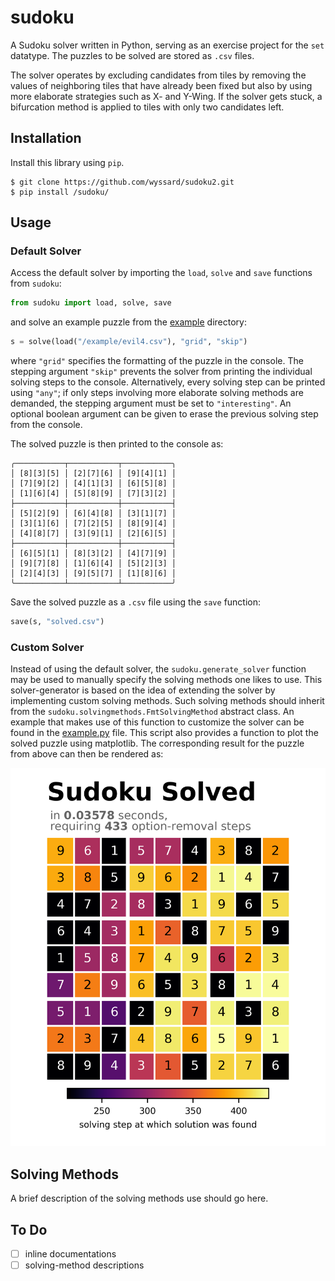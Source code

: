 # sudoku

A Sudoku solver written in Python, serving as an exercise project for the `set` datatype. The puzzles to be solved are stored as `.csv` files.

The solver operates by excluding candidates from tiles by removing the values of neighboring tiles that have already been fixed but also by using more elaborate strategies such as X- and Y-Wing. If the solver gets stuck, a bifurcation method is applied to tiles with only two candidates left.

## Installation

Install this library using `pip`.

```shell
$ git clone https://github.com/wyssard/sudoku2.git
$ pip install /sudoku/
```

## Usage

### Default Solver

Access the default solver by importing the `load`, `solve` and `save` functions from `sudoku`:

```python
from sudoku import load, solve, save 
```

and solve an example puzzle from the [example](/examples/) directory:

```python
s = solve(load("/example/evil4.csv"), "grid", "skip")
```

where `"grid"` specifies the formatting of the puzzle in the console. The stepping argument `"skip"` prevents the solver from printing the individual solving steps to the console. Alternatively, every solving step can be printed using `"any"`; if only steps involving more elaborate solving methods are demanded, the stepping argument must be set to `"interesting"`. An optional boolean argument can be given to erase the previous solving step from the console. 

The solved puzzle is then printed to the console as:

```shell 
╭───────────┬───────────┬───────────╮
│ [8][3][5] │ [2][7][6] │ [9][4][1] │
│ [7][9][2] │ [4][1][3] │ [6][5][8] │
│ [1][6][4] │ [5][8][9] │ [7][3][2] │
├───────────┼───────────┼───────────┤
│ [5][2][9] │ [6][4][8] │ [3][1][7] │
│ [3][1][6] │ [7][2][5] │ [8][9][4] │
│ [4][8][7] │ [3][9][1] │ [2][6][5] │
├───────────┼───────────┼───────────┤
│ [6][5][1] │ [8][3][2] │ [4][7][9] │
│ [9][7][8] │ [1][6][4] │ [5][2][3] │
│ [2][4][3] │ [9][5][7] │ [1][8][6] │
╰───────────┴───────────┴───────────╯
```

Save the solved puzzle as a `.csv` file using the `save` function:

```python
save(s, "solved.csv")
```

### Custom Solver

Instead of using the default solver, the `sudoku.generate_solver` function may be used to manually specify the solving methods one likes to use. This solver-generator is based on the idea of extending the solver by implementing custom solving methods. Such solving methods should inherit from the `sudoku.solvingmethods.FmtSolvingMethod` abstract class. An example that makes use of this function to customize the solver can be found in the [example.py](/use/example.py) file. This script also provides a function to plot the solved puzzle using matplotlib. The corresponding result for the puzzle from above can then be rendered as:

![solved.png](img/solved.png)

## Solving Methods

A brief description of the solving methods use should go here.

## To Do

- [ ] inline documentations
- [ ] solving-method descriptions